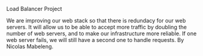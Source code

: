 Load Balancer Project

We are improving our web stack so that there is redundacy for our web servers. It will allow us to be able to accept more traffic by doubling the number of web servers, and to make our infrastructure more reliable. If one web server fails, we will still have a second one to handle requests.
By Nicolas Mabeleng.
